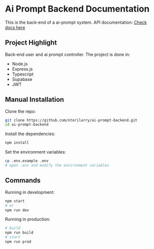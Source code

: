 # Ai Prompt Backend Documentation

This is the back-end of a ai-prompt system.
API documentation: [Check docs here](https://ai-prompt-backend.onrender.com/api-docs)

## Project Highlight

Back-end user and ai prompt controller.
The project is done in:

- Node.js
- Express.js
- Typescript
- Supabase
- JWT

## Manual Installation

Clone the repo:

```bash
git clone https://github.com/ntorilarry/ai-prompt-backend.git
cd ai-prompt-backend
```

Install the dependencies:

```bash
npm install
```

Set the environment variables:

```bash
cp .env.example .env
# open .env and modify the environment variables
```

## Commands

Running in development:

```bash
npm start
# or
npm run dev
```

Running in production:

```bash
# build
npm run build
# start
npm run prod
```